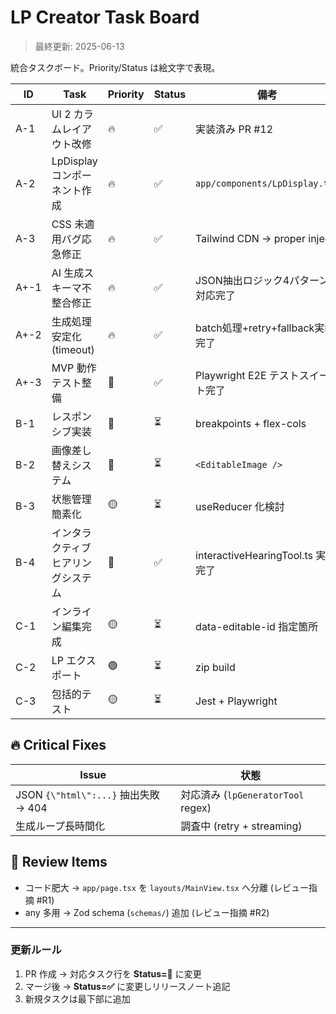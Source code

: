 # LP Creator Task Board

> 最終更新: 2025-06-13

統合タスクボード。Priority/Status は絵文字で表現。

| ID | Task | Priority | Status | 備考 |
|----|------|----------|--------|------|
| A-1 | UI 2 カラムレイアウト改修 | 🔥 | ✅ | 実装済み PR #12 |
| A-2 | LpDisplay コンポーネント作成 | 🔥 | ✅ | `app/components/LpDisplay.tsx` |
| A-3 | CSS 未適用バグ応急修正 | 🔥 | ✅ | Tailwind CDN → proper inject |
| A+-1 | AI 生成スキーマ不整合修正 | 🔥 | ✅ | JSON抽出ロジック4パターン対応完了 |
| A+-2 | 生成処理安定化 (timeout) | 🔥 | ✅ | batch処理+retry+fallback実装完了 |
| A+-3 | MVP 動作テスト整備 | 🔴 | ✅ | Playwright E2E テストスイート完了 |
| B-1 | レスポンシブ実装 | 🔴 | ⏳ | breakpoints + flex-cols |
| B-2 | 画像差し替えシステム | 🔴 | ⏳ | `<EditableImage />` |
| B-3 | 状態管理簡素化 | 🟡 | ⏳ | useReducer 化検討 |
| B-4 | インタラクティブヒアリングシステム | 🔴 | ✅ | interactiveHearingTool.ts 実装完了 |
| C-1 | インライン編集完成 | 🟡 | ⏳ | data-editable-id 指定箇所 |
| C-2 | LP エクスポート | 🟢 | ⏳ | zip build |
| C-3 | 包括的テスト | 🟡 | ⏳ | Jest + Playwright |

## 🔥 Critical Fixes
| Issue | 状態 |
|-------|------|
| JSON `{\"html\":...}` 抽出失敗 → 404 | 対応済み (`lpGeneratorTool` regex) |
| 生成ループ長時間化 | 調査中 (retry + streaming) |

## 📝 Review Items
- コード肥大 → `app/page.tsx` を `layouts/MainView.tsx` へ分離 (レビュー指摘 #R1)
- any 多用 → Zod schema (`schemas/`) 追加 (レビュー指摘 #R2)

---

### 更新ルール
1. PR 作成 → 対応タスク行を **Status=🔄** に変更
2. マージ後 → **Status=✅** に変更しリリースノート追記
3. 新規タスクは最下部に追加
